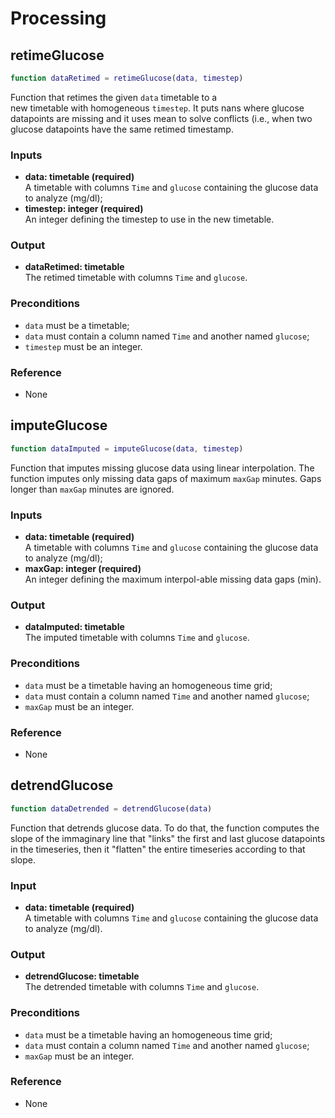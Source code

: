 # Processing

## retimeGlucose
```MATLAB
function dataRetimed = retimeGlucose(data, timestep)
```
Function that retimes the given `data` timetable to a  
new timetable with homogeneous `timestep`. It puts nans where glucose datapoints are missing and it uses mean to solve conflicts (i.e., when two glucose datapoints have the same retimed timestamp.

### Inputs
   - **data: timetable (required)** <br>
   A timetable with columns `Time` and `glucose` containing the glucose data to analyze (mg/dl);
   - **timestep: integer (required)** <br>
   An integer defining the timestep to use in the new timetable. 
### Output
   - **dataRetimed: timetable** <br>
   The retimed timetable with columns `Time` and `glucose`. 
### Preconditions
   - `data` must be a timetable;
   - `data` must contain a column named `Time` and another named `glucose`;
   - `timestep` must be an integer.
### Reference
   - None

## imputeGlucose
```MATLAB
function dataImputed = imputeGlucose(data, timestep)
```
Function that imputes missing glucose data using linear interpolation. The function imputes only missing data gaps of maximum `maxGap` minutes. Gaps longer than `maxGap` minutes are ignored.

### Inputs
   - **data: timetable (required)** <br>
   A timetable with columns `Time` and `glucose` containing the glucose data to analyze (mg/dl);
   - **maxGap: integer (required)** <br>
   An integer defining the maximum interpol-able missing data gaps (min).  
### Output
   - **dataImputed: timetable** <br>
   The imputed timetable with columns `Time` and `glucose`. 
### Preconditions
   - `data` must be a timetable having an homogeneous time grid;
   - `data` must contain a column named `Time` and another named `glucose`;
   - `maxGap` must be an integer.
### Reference
   - None

## detrendGlucose
```MATLAB
function dataDetrended = detrendGlucose(data)
```
Function that detrends glucose data. To do that, the function computes the slope of the immaginary line that "links" the first and last glucose datapoints in the timeseries, then it "flatten" the entire timeseries according to that slope.

### Input
   - **data: timetable (required)** <br>
   A timetable with columns `Time` and `glucose` containing the glucose data to analyze (mg/dl).
### Output
   - **detrendGlucose: timetable** <br>
   The detrended timetable with columns `Time` and `glucose`. 
### Preconditions
   - `data` must be a timetable having an homogeneous time grid;
   - `data` must contain a column named `Time` and another named `glucose`;
   - `maxGap` must be an integer.
### Reference
   - None